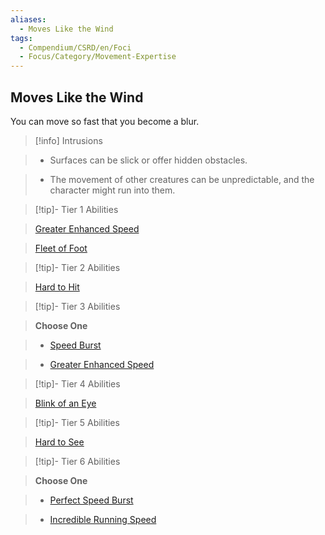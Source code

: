```yaml
---
aliases:
  - Moves Like the Wind
tags:
  - Compendium/CSRD/en/Foci
  - Focus/Category/Movement-Expertise
---
```

  
    
## Moves Like the Wind    
You can move so fast that you become a blur.    
  
>[!info] Intrusions    
>- Surfaces can be slick or offer hidden obstacles.    
>- The movement of other creatures can be unpredictable, and the character might run into them.    
  
  
>[!tip]- Tier 1 Abilities    
> [Greater Enhanced Speed](Greater-Enhanced-Speed.md)    
> [Fleet of Foot](Fleet-of-Foot.md)    
  
  
>[!tip]- Tier 2 Abilities    
> [Hard to Hit](Hard-to-Hit.md)    
  
  
>[!tip]- Tier 3 Abilities    
> **Choose One**    
>- [Speed Burst](Speed-Burst.md)    
>- [Greater Enhanced Speed](Greater-Enhanced-Speed.md)    
  
  
>[!tip]- Tier 4 Abilities    
> [Blink of an Eye](Blink-of-an-Eye.md)    
  
  
>[!tip]- Tier 5 Abilities    
> [Hard to See](Hard-to-See.md)    
  
  
>[!tip]- Tier 6 Abilities    
> **Choose One**    
>- [Perfect Speed Burst](Perfect-Speed-Burst.md)    
>- [Incredible Running Speed](Incredible-Running-Speed.md)